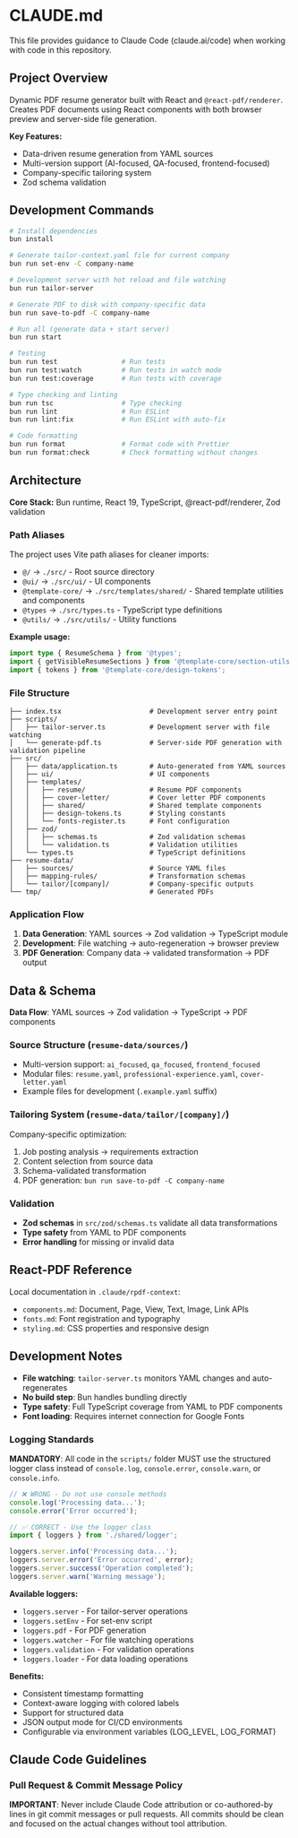 # CLAUDE.md

This file provides guidance to Claude Code (claude.ai/code) when working with code in this repository.

## Project Overview

Dynamic PDF resume generator built with React and `@react-pdf/renderer`. Creates PDF documents using React components with both browser preview and server-side file generation.

**Key Features:**

- Data-driven resume generation from YAML sources
- Multi-version support (AI-focused, QA-focused, frontend-focused)
- Company-specific tailoring system
- Zod schema validation

## Development Commands

```bash
# Install dependencies
bun install

# Generate tailor-context.yaml file for current company
bun run set-env -C company-name

# Development server with hot reload and file watching
bun run tailor-server

# Generate PDF to disk with company-specific data
bun run save-to-pdf -C company-name

# Run all (generate data + start server)
bun run start

# Testing
bun run test                # Run tests
bun run test:watch          # Run tests in watch mode
bun run test:coverage       # Run tests with coverage

# Type checking and linting
bun run tsc                 # Type checking
bun run lint                # Run ESLint
bun run lint:fix            # Run ESLint with auto-fix

# Code formatting
bun run format              # Format code with Prettier
bun run format:check        # Check formatting without changes
```

## Architecture

**Core Stack:** Bun runtime, React 19, TypeScript, @react-pdf/renderer, Zod validation

### Path Aliases

The project uses Vite path aliases for cleaner imports:

- `@/` → `./src/` - Root source directory
- `@ui/` → `./src/ui/` - UI components
- `@template-core/` → `./src/templates/shared/` - Shared template utilities and components
- `@types` → `./src/types.ts` - TypeScript type definitions
- `@utils/` → `./src/utils/` - Utility functions

**Example usage:**

```typescript
import type { ResumeSchema } from '@types';
import { getVisibleResumeSections } from '@template-core/section-utils';
import { tokens } from '@template-core/design-tokens';
```

### File Structure

```
├── index.tsx                      # Development server entry point
├── scripts/
│   ├── tailor-server.ts           # Development server with file watching
│   └── generate-pdf.ts            # Server-side PDF generation with validation pipeline
├── src/
│   ├── data/application.ts        # Auto-generated from YAML sources
│   ├── ui/                        # UI components
│   ├── templates/
│   │   ├── resume/                # Resume PDF components
│   │   ├── cover-letter/          # Cover letter PDF components
│   │   ├── shared/                # Shared template components
│   │   ├── design-tokens.ts       # Styling constants
│   │   └── fonts-register.ts      # Font configuration
│   ├── zod/
│   │   ├── schemas.ts             # Zod validation schemas
│   │   └── validation.ts          # Validation utilities
│   └── types.ts                   # TypeScript definitions
├── resume-data/
│   ├── sources/                   # Source YAML files
│   ├── mapping-rules/             # Transformation schemas
│   └── tailor/[company]/          # Company-specific outputs
└── tmp/                           # Generated PDFs
```

### Application Flow

1. **Data Generation**: YAML sources → Zod validation → TypeScript module
2. **Development**: File watching → auto-regeneration → browser preview
3. **PDF Generation**: Company data → validated transformation → PDF output

## Data & Schema

**Data Flow**: YAML sources → Zod validation → TypeScript → PDF components

### Source Structure (`resume-data/sources/`)

- Multi-version support: `ai_focused`, `qa_focused`, `frontend_focused`
- Modular files: `resume.yaml`, `professional-experience.yaml`, `cover-letter.yaml`
- Example files for development (`.example.yaml` suffix)

### Tailoring System (`resume-data/tailor/[company]/`)

Company-specific optimization:

1. Job posting analysis → requirements extraction
2. Content selection from source data
3. Schema-validated transformation
4. PDF generation: `bun run save-to-pdf -C company-name`

### Validation

- **Zod schemas** in `src/zod/schemas.ts` validate all data transformations
- **Type safety** from YAML to PDF components
- **Error handling** for missing or invalid data

## React-PDF Reference

Local documentation in `.claude/rpdf-context`:

- `components.md`: Document, Page, View, Text, Image, Link APIs
- `fonts.md`: Font registration and typography
- `styling.md`: CSS properties and responsive design

## Development Notes

- **File watching**: `tailor-server.ts` monitors YAML changes and auto-regenerates
- **No build step**: Bun handles bundling directly
- **Type safety**: Full TypeScript coverage from YAML to PDF components
- **Font loading**: Requires internet connection for Google Fonts

### Logging Standards

**MANDATORY**: All code in the `scripts/` folder MUST use the structured logger class instead of `console.log`, `console.error`, `console.warn`, or `console.info`.

```typescript
// ❌ WRONG - Do not use console methods
console.log('Processing data...');
console.error('Error occurred');

// ✅ CORRECT - Use the logger class
import { loggers } from './shared/logger';

loggers.server.info('Processing data...');
loggers.server.error('Error occurred', error);
loggers.server.success('Operation completed');
loggers.server.warn('Warning message');
```

**Available loggers:**

- `loggers.server` - For tailor-server operations
- `loggers.setEnv` - For set-env script
- `loggers.pdf` - For PDF generation
- `loggers.watcher` - For file watching operations
- `loggers.validation` - For validation operations
- `loggers.loader` - For data loading operations

**Benefits:**

- Consistent timestamp formatting
- Context-aware logging with colored labels
- Support for structured data
- JSON output mode for CI/CD environments
- Configurable via environment variables (LOG_LEVEL, LOG_FORMAT)

## Claude Code Guidelines

### Pull Request & Commit Message Policy

**IMPORTANT**: Never include Claude Code attribution or co-authored-by lines in git commit messages or pull requests. All commits should be clean and focused on the actual changes without tool attribution.
